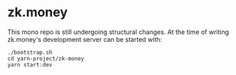 # zk.money

This mono repo is still undergoing structural changes. At the time of writing zk.money's development server can be started with:

```
./bootstrap.sh
cd yarn-project/zk-money
yarn start:dev
```

